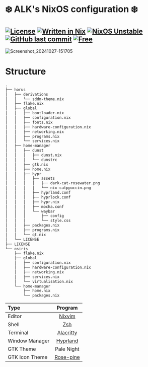 # ❄️ ALK's NixOS configuration ❄️

[![License](https://img.shields.io/github/license/alcestide/nixos)](https://en.wikipedia.org/wiki/Unlicense)
[![Written in Nix](https://img.shields.io/badge/code-nix-blue)](https://nixos.org/)
[![NixOS Unstable](https://img.shields.io/badge/NixOS-24.05-blue.svg?style=flat-square&logo=NixOS&logoColor=white)](https://nixos.org)
[![GitHub last commit](https://img.shields.io/github/last-commit/alcestide/nixos)](#)
[![Free](https://img.shields.io/badge/free_for_non_commercial_use-brightgreen)](#-license)
---
![Screenshot_20241027-151705](https://github.com/user-attachments/assets/a46fb958-461d-4bc5-a15d-0377ce170ff1)

# Structure
```markdown
.
├── horus
│   ├── derivations
│   │   └── sddm-theme.nix
│   ├── flake.nix
│   ├── global
│   │   ├── bootloader.nix
│   │   ├── configuration.nix
│   │   ├── fonts.nix
│   │   ├── hardware-configuration.nix
│   │   ├── networking.nix
│   │   ├── programs.nix
│   │   └── services.nix
│   ├── home-manager
│   │   ├── dunst
│   │   │   ├── dunst.nix
│   │   │   └── dunstrc
│   │   ├── gtk.nix
│   │   ├── home.nix
│   │   ├── hypr
│   │   │   ├── assets
│   │   │   │   ├── dark-cat-rosewater.png
│   │   │   │   └── nix-catppuccin.png
│   │   │   ├── hyprland.conf
│   │   │   ├── hyprlock.conf
│   │   │   ├── hypr.nix
│   │   │   ├── mocha.conf
│   │   │   └── waybar
│   │   │       ├── config
│   │   │       └── style.css
│   │   ├── packages.nix
│   │   ├── programs.nix
│   │   └── qt.nix
│   └── LICENSE
├── LICENSE
└── osiris
    ├── flake.nix
    ├── global
    │   ├── configuration.nix
    │   ├── hardware-configuration.nix
    │   ├── networking.nix
    │   ├── services.nix
    │   └── virtualisation.nix
    └── home-manager
        ├── home.nix
        └── packages.nix
```

| Type           | Program      |
| :------------- | :----------: |
| Editor         | [Nixvim](https://github.com/nix-community/nixvim) |
| Shell          | [Zsh](https://ohmyz.sh/) |
| Terminal       | [Alacritty](https://alacritty.org/) |
| Window Manager | [Hyprland](https://hyprland.org/) |
| GTK Theme      |  Pale Night |
| GTK Icon Theme | [Rose-pine](https://github.com/rose-pine/gtk) |
